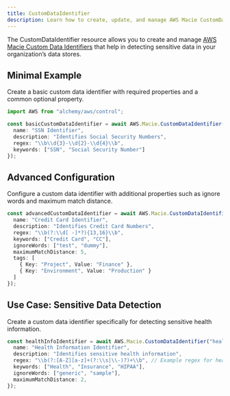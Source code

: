 ```yaml
---
title: CustomDataIdentifier
description: Learn how to create, update, and manage AWS Macie CustomDataIdentifiers using Alchemy Cloud Control.
---
```


The CustomDataIdentifier resource allows you to create and manage [AWS Macie Custom Data Identifiers](https://docs.aws.amazon.com/macie/latest/userguide/) that help in detecting sensitive data in your organization’s data stores.

## Minimal Example

Create a basic custom data identifier with required properties and a common optional property.

```ts
import AWS from "alchemy/aws/control";

const basicCustomDataIdentifier = await AWS.Macie.CustomDataIdentifier("basicIdentifier", {
  name: "SSN Identifier",
  description: "Identifies Social Security Numbers",
  regex: "\\b\\d{3}-\\d{2}-\\d{4}\\b",
  keywords: ["SSN", "Social Security Number"]
});
```

## Advanced Configuration

Configure a custom data identifier with additional properties such as ignore words and maximum match distance.

```ts
const advancedCustomDataIdentifier = await AWS.Macie.CustomDataIdentifier("advancedIdentifier", {
  name: "Credit Card Identifier",
  description: "Identifies Credit Card Numbers",
  regex: "\\b(?:\\d[ -]*?){13,16}\\b",
  keywords: ["Credit Card", "CC"],
  ignoreWords: ["test", "dummy"],
  maximumMatchDistance: 5,
  tags: [
    { Key: "Project", Value: "Finance" },
    { Key: "Environment", Value: "Production" }
  ]
});
```

## Use Case: Sensitive Data Detection

Create a custom data identifier specifically for detecting sensitive health information.

```ts
const healthInfoIdentifier = await AWS.Macie.CustomDataIdentifier("healthInfoIdentifier", {
  name: "Health Information Identifier",
  description: "Identifies sensitive health information",
  regex: "\\b(?:[A-Z][a-z]+(?:\\s|\\-)?)+\\b", // Example regex for health terms
  keywords: ["Health", "Insurance", "HIPAA"],
  ignoreWords: ["generic", "sample"],
  maximumMatchDistance: 2,
});
```